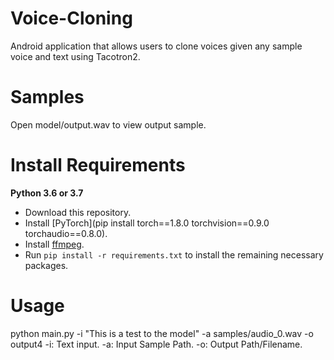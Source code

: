 # Voice-Cloning
Android application that allows users to clone voices given any sample voice and text using Tacotron2.
# Samples
Open model/output.wav to view output sample.
# Install Requirements

**Python 3.6 or 3.7** 

* Download this repository.
* Install [PyTorch](pip install torch==1.8.0 torchvision==0.9.0 torchaudio==0.8.0).
* Install [ffmpeg](https://ffmpeg.org/download.html#get-packages).
* Run `pip install -r requirements.txt` to install the remaining necessary packages.

# Usage

python main.py -i  "This is a test to the model" -a samples/audio_0.wav -o  output4
-i: Text input.
-a: Input Sample Path.
-o: Output Path/Filename.
